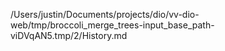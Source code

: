 /Users/justin/Documents/projects/dio/vv-dio-web/tmp/broccoli_merge_trees-input_base_path-viDVqAN5.tmp/2/History.md